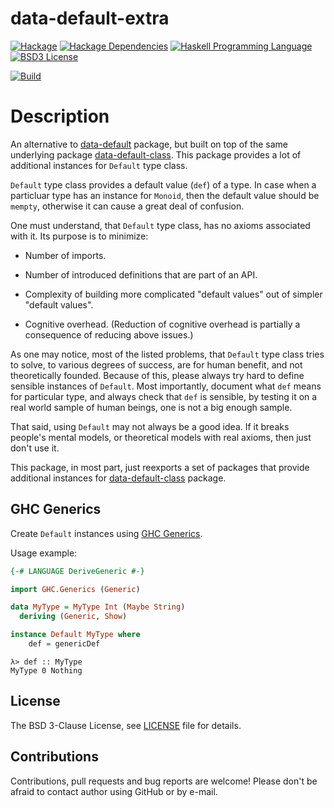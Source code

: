 # data-default-extra

[![Hackage](http://img.shields.io/hackage/v/data-default-instances-extra.svg)][data-default-instances-extra]
[![Hackage Dependencies](https://img.shields.io/hackage-deps/v/data-default-instances-extra.svg)](http://packdeps.haskellers.com/reverse/data-default-instances-extra)
[![Haskell Programming Language](https://img.shields.io/badge/language-Haskell-blue.svg)][Haskell.org]
[![BSD3 License](http://img.shields.io/badge/license-BSD3-brightgreen.svg)][tl;dr Legal: BSD3]

[![Build](https://travis-ci.org/trskop/data-default-extra.svg)](https://travis-ci.org/trskop/data-default-extra)


# Description

An alternative to [data-default][] package, but built on top of the same
underlying package [data-default-class][]. This package provides a lot of
additional instances for `Default` type class.

`Default` type class provides a default value (`def`) of a type. In case when a
particluar type has an instance for `Monoid`, then the default value should be
`mempty`, otherwise it can cause a great deal of confusion.

One must understand, that `Default` type class, has no axioms associated with
it. Its purpose is to minimize:

* Number of imports.

* Number of introduced definitions that are part of an API.

* Complexity of building more complicated "default values" out of simpler
  "default values".

* Cognitive overhead. (Reduction of cognitive overhead is partially a
  consequence of reducing above issues.)

As one may notice, most of the listed problems, that `Default` type class tries
to solve, to various degrees of success, are for human benefit, and not
theoretically founded. Because of this, please always try hard to define
sensible instances of `Default`. Most importantly, document what `def` means
for particular type, and always check that `def` is sensible, by testing it on
a real world sample of human beings, one is not a big enough sample.

That said, using `Default` may not always be a good idea. If it breaks people's
mental models, or theoretical models with real axioms, then just don't use it.

This package, in most part, just reexports a set of packages that provide
additional instances for [data-default-class][] package.


## GHC Generics

Create `Default` instances using [GHC Generics][].

Usage example:

```Haskell
{-# LANGUAGE DeriveGeneric #-}

import GHC.Generics (Generic)

data MyType = MyType Int (Maybe String)
  deriving (Generic, Show)

instance Default MyType where
    def = genericDef
```

```
λ> def :: MyType
MyType 0 Nothing
```


## License

The BSD 3-Clause License, see [LICENSE][] file for details.


## Contributions

Contributions, pull requests and bug reports are welcome! Please don't be
afraid to contact author using GitHub or by e-mail.


[data-default]:
  https://hackage.haskell.org/package/data-default
  "Hackage: data-default"
[data-default-class]:
  https://hackage.haskell.org/package/data-default
  "Hackage: data-default-class"
[data-default-instances-extra]:
  https://hackage.haskell.org/package/data-default-instances-extra
  "Package data-default-instances-extra on Hackage"
[GHC Generics]:
  https://wiki.haskell.org/GHC.Generics
  "GHC.Generics on HaskellWiki"
[Haskell.org]:
  http://www.haskell.org
  "The Haskell Programming Language"
[LICENSE]:
  https://github.com/trskop/data-default-extra/blob/master/extra/LICENSE
  "License of data-default-extra package."
[tl;dr Legal: BSD3]:
  https://tldrlegal.com/license/bsd-3-clause-license-%28revised%29
  "BSD 3-Clause License (Revised)"
